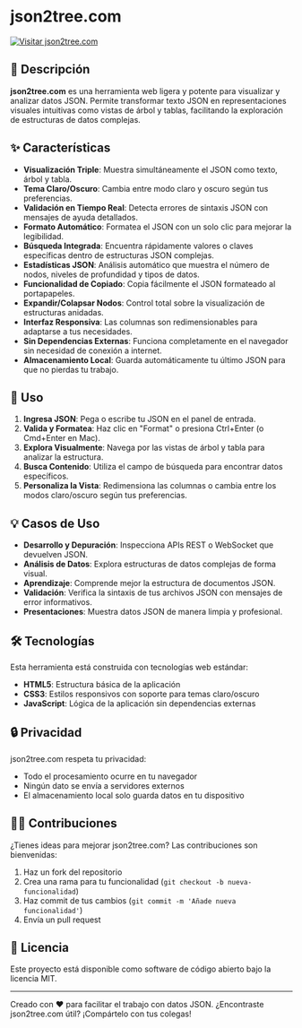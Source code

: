 # json2tree.com

[![Visitar json2tree.com](https://img.shields.io/badge/Visitar-json2tree.com-blue)](https://json2tree.com)

## 🌟 Descripción

**json2tree.com** es una herramienta web ligera y potente para visualizar y analizar datos JSON. Permite transformar texto JSON en representaciones visuales intuitivas como vistas de árbol y tablas, facilitando la exploración de estructuras de datos complejas.

## ✨ Características

- **Visualización Triple**: Muestra simultáneamente el JSON como texto, árbol y tabla.
- **Tema Claro/Oscuro**: Cambia entre modo claro y oscuro según tus preferencias.
- **Validación en Tiempo Real**: Detecta errores de sintaxis JSON con mensajes de ayuda detallados.
- **Formato Automático**: Formatea el JSON con un solo clic para mejorar la legibilidad.
- **Búsqueda Integrada**: Encuentra rápidamente valores o claves específicas dentro de estructuras JSON complejas.
- **Estadísticas JSON**: Análisis automático que muestra el número de nodos, niveles de profundidad y tipos de datos.
- **Funcionalidad de Copiado**: Copia fácilmente el JSON formateado al portapapeles.
- **Expandir/Colapsar Nodos**: Control total sobre la visualización de estructuras anidadas.
- **Interfaz Responsiva**: Las columnas son redimensionables para adaptarse a tus necesidades.
- **Sin Dependencias Externas**: Funciona completamente en el navegador sin necesidad de conexión a internet.
- **Almacenamiento Local**: Guarda automáticamente tu último JSON para que no pierdas tu trabajo.

## 🚀 Uso

1. **Ingresa JSON**: Pega o escribe tu JSON en el panel de entrada.
2. **Valida y Formatea**: Haz clic en "Format" o presiona Ctrl+Enter (o Cmd+Enter en Mac).
3. **Explora Visualmente**: Navega por las vistas de árbol y tabla para analizar la estructura.
4. **Busca Contenido**: Utiliza el campo de búsqueda para encontrar datos específicos.
5. **Personaliza la Vista**: Redimensiona las columnas o cambia entre los modos claro/oscuro según tus preferencias.

## 💡 Casos de Uso

- **Desarrollo y Depuración**: Inspecciona APIs REST o WebSocket que devuelven JSON.
- **Análisis de Datos**: Explora estructuras de datos complejas de forma visual.
- **Aprendizaje**: Comprende mejor la estructura de documentos JSON.
- **Validación**: Verifica la sintaxis de tus archivos JSON con mensajes de error informativos.
- **Presentaciones**: Muestra datos JSON de manera limpia y profesional.

## 🛠️ Tecnologías

Esta herramienta está construida con tecnologías web estándar:

- **HTML5**: Estructura básica de la aplicación
- **CSS3**: Estilos responsivos con soporte para temas claro/oscuro
- **JavaScript**: Lógica de la aplicación sin dependencias externas

## 🔒 Privacidad

json2tree.com respeta tu privacidad:

- Todo el procesamiento ocurre en tu navegador
- Ningún dato se envía a servidores externos
- El almacenamiento local solo guarda datos en tu dispositivo

## 👨‍💻 Contribuciones

¿Tienes ideas para mejorar json2tree.com? Las contribuciones son bienvenidas:

1. Haz un fork del repositorio
2. Crea una rama para tu funcionalidad (`git checkout -b nueva-funcionalidad`)
3. Haz commit de tus cambios (`git commit -m 'Añade nueva funcionalidad'`)
4. Envía un pull request

## 📄 Licencia

Este proyecto está disponible como software de código abierto bajo la licencia MIT.

---

Creado con ❤️ para facilitar el trabajo con datos JSON. ¿Encontraste json2tree.com útil? ¡Compártelo con tus colegas! 
